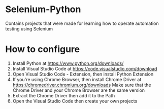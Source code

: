 # Selenium-Python
Contains projects that were made for learning how to operate automation testing using Selenium

# How to configure
1. Install Python at https://www.python.org/downloads/
2. Install Visual Studio Code at https://code.visualstudio.com/download
3. Open Visual Studio Code - Extension, then install Python Extension
4. If you're using Chrome Browser, then install Chrome Driver at https://chromedriver.chromium.org/downloads
   Make sure that the Chrome Driver and your Chrome Browser are the same version
5. Extract the Chrome Driver then add it to the Path
6. Open the Visual Studio Code then create your own projects
